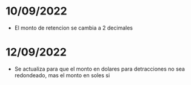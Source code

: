 # 10/09/2022
* El monto de retencion se cambia a 2 decimales

# 12/09/2022
* Se actualiza para que el monto en dolares para detracciones no sea redondeado, mas el monto en soles si